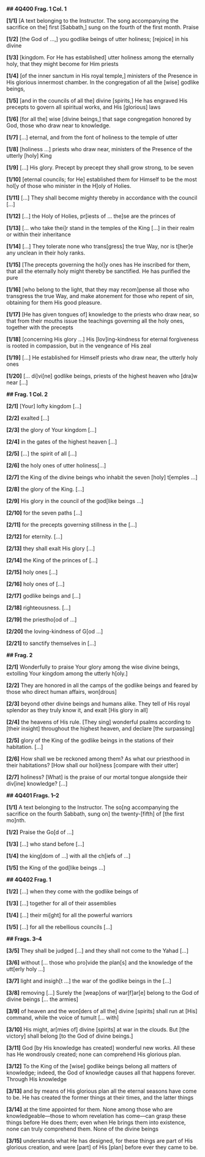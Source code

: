 **## 4Q400 Frag. 1 Col. 1**

**[1/1]** [A text belonging to the Instructor. The song accompanying the sacrifice on the] first [Sabbath,] sung on the fourth of the first month. Praise

**[1/2]** [the God of …,] you godlike beings of utter holiness; [rejoice] in his divine

**[1/3]** [kingdom. For He has established] utter holiness among the eternally holy, that they might become for Him priests

**[1/4]** [of the inner sanctum in His royal temple,] ministers of the Presence in His glorious innermost chamber. In the congregation of all the [wise] godlike beings,

**[1/5]** [and in the councils of all the] divine [spirits,] He has engraved His precepts to govern all spiritual works, and His [glorious] laws

**[1/6]** [for all the] wise [divine beings,] that sage congregation honored by God, those who draw near to knowledge.

**[1/7]** […] eternal, and from the font of holiness to the temple of utter

**[1/8]** [holiness …] priests who draw near, ministers of the Presence of the utterly [holy] King

**[1/9]** […] His glory. Precept by precept they shall grow strong, to be seven

**[1/10]** [eternal councils; for He] established them for Himself to be the most hol[y of those who minister in the H]oly of Holies.

**[1/11]** […] They shall become mighty thereby in accordance with the council […]

**[1/12]** […] the Holy of Holies, pr[iests of … the]se are the princes of

**[1/13]** [… who take thei]r stand in the temples of the King […] in their realm or within their inheritance

**[1/14]** […] They tolerate none who trans[gress] the true Way, nor is t[her]e any unclean in their holy ranks.

**[1/15]** [The precepts governing the hol]y ones has He inscribed for them, that all the eternally holy might thereby be sanctified. He has purified the pure

**[1/16]** [who belong to the light, that they may recom]pense all those who transgress the true Way, and make atonement for those who repent of sin, obtaining for them His good pleasure.

**[1/17]** [He has given tongues of] knowledge to the priests who draw near, so that from their mouths issue the teachings governing all the holy ones, together with the precepts

**[1/18]** [concerning His glory …] His [lov]ing-kindness for eternal forgiveness is rooted in compassion, but in the vengeance of His zeal

**[1/19]** […] He established for Himself priests who draw near, the utterly holy ones

**[1/20]** [… di]vi[ne] godlike beings, priests of the highest heaven who [dra]w near […]


**## Frag. 1 Col. 2**

**[2/1]** [Your] lofty kingdom […]

**[2/2]** exalted […]

**[2/3]** the glory of Your kingdom […]

**[2/4]** in the gates of the highest heaven […]

**[2/5]** […] the spirit of all […]

**[2/6]** the holy ones of utter holiness[…]

**[2/7]** the King of the divine beings who inhabit the seven [holy] t[emples …]

**[2/8]** the glory of the King. […]

**[2/9]** His glory in the council of the god[like beings …]

**[2/10]** for the seven paths […]

**[2/11]** for the precepts governing stillness in the […]

**[2/12]** for eternity. […]

**[2/13]** they shall exalt His glory […]

**[2/14]** the King of the princes of […]

**[2/15]** holy ones […]

**[2/16]** holy ones of […]

**[2/17]** godlike beings and […]

**[2/18]** righteousness. […]

**[2/19]** the priestho[od of …]

**[2/20]** the loving-kindness of G[od …]

**[2/21]** to sanctify themselves in […]

**## Frag. 2**

**[2/1]** Wonderfully to praise Your glory among the wise divine beings, extolling Your kingdom among the utterly h[oly.]

**[2/2]** They are honored in all the camps of the godlike beings and feared by those who direct human affairs, won[drous]

**[2/3]** beyond other divine beings and humans alike. They tell of His royal splendor as they truly know it, and exalt [His glory in all]

**[2/4]** the heavens of His rule. [They sing] wonderful psalms according to [their insight] throughout the highest heaven, and declare [the surpassing]

**[2/5]** glory of the King of the godlike beings in the stations of their habitation. […]

**[2/6]** How shall we be reckoned among them? As what our priesthood in their habitations? [How shall our holi]ness [compare with their utter]

**[2/7]** holiness? [What] is the praise of our mortal tongue alongside their div[ine] knowledge? […]

**## 4Q401 Frags. 1–2**

**[1/1]** A text belonging to the Instructor. The so[ng accompanying the sacrifice on the fourth Sabbath, sung on] the twenty-[fifth] of [the first mo]nth.

**[1/2]** Praise the Go[d of …]

**[1/3]** […] who stand before […]

**[1/4]** the king[dom of …] with all the ch[iefs of …]

**[1/5]** the King of the god[like beings …]


**## 4Q402 Frag. 1**

**[1/2]** […] when they come with the godlike beings of

**[1/3]** […] together for all of their assemblies

**[1/4]** […] their mi[ght] for all the powerful warriors

**[1/5]** […] for all the rebellious councils […]

**## Frags. 3–4**

**[3/5]** They shall be judged […] and they shall not come to the Yahad […]

**[3/6]** without [… those who pro]vide the plan[s] and the knowledge of the utt[erly holy …]

**[3/7]** light and insigh[t …] the war of the godlike beings in the […]

**[3/8]** removing […] Surely the [weap]ons of war[f]ar[e] belong to the God of divine beings [… the armies]

**[3/9]** of heaven and the won[ders of all the] divine [spirits] shall run at [His] command, while the voice of tumult [… with]

**[3/10]** His might, ar[mies of] divine [spirits] at war in the clouds. But [the victory] shall belong [to the God of divine beings.]

**[3/11]** God [by His knowledge has created] wonderful new works. All these has He wondrously created; none can comprehend His glorious plan.

**[3/12]** To the King of the [wise] godlike beings belong all matters of knowledge; indeed, the God of knowledge causes all that happens forever. Through His knowledge

**[3/13]** and by means of His glorious plan all the eternal seasons have come to be. He has created the former things at their times, and the latter things

**[3/14]** at the time appointed for them. None among those who are knowledgeable—those to whom revelation has come—can grasp these things before He does them; even when He brings them into existence, none can truly comprehend them. None of the divine beings

**[3/15]** understands what He has designed, for these things are part of His glorious creation, and were [part] of His [plan] before ever they came to be.